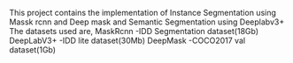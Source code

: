This project contains the implementation of Instance Segmentation using Massk rcnn and Deep mask and Semantic Segmentation using Deeplabv3+ The datasets used are, MaskRcnn -IDD Segmentation dataset(18Gb) DeepLabV3+ -IDD lite dataset(30Mb) DeepMask -COCO2017 val dataset(1Gb)
